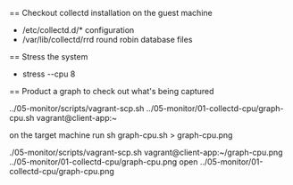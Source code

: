 == Checkout collectd installation on the guest machine

  * /etc/collectd.d/* configuration
  * /var/lib/collectd/rrd round robin database files

== Stress the system
  * stress --cpu 8

== Product a graph to check out what's being captured

  ../05-monitor/scripts/vagrant-scp.sh ../05-monitor/01-collectd-cpu/graph-cpu.sh vagrant@client-app:~

  on the target machine run
  sh graph-cpu.sh > graph-cpu.png

  ./05-monitor/scripts/vagrant-scp.sh vagrant@client-app:~/graph-cpu.png ../05-monitor/01-collectd-cpu/graph-cpu.png
  open ../05-monitor/01-collectd-cpu/graph-cpu.png


